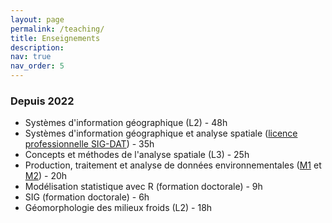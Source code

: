 ```yaml
---
layout: page
permalink: /teaching/
title: Enseignements
description:
nav: true
nav_order: 5
---
```

### Depuis 2022
- Systèmes d'information géographique (L2) - 48h
- Systèmes d'information géographique et analyse spatiale ([licence professionnelle SIG-DAT](http://seggat.unicaen.fr/inscription-et-formations-2016/licence-professionnelle-sig-dat/)) - 35h
- Concepts et méthodes de l'analyse spatiale (L3) - 25h
- Production, traitement et analyse de données environnementales ([M1](https://uniform.unicaen.fr/catalogue/formation/master/7032-master-geo.--amenagement--envt.-et-developpement-p.-environnement--risques-et-diagnostics-territoriaux?s=SEGGAT) et [M2](https://uniform.unicaen.fr/catalogue/formation/master/7032-master-geo.--amenagement--envt.-et-developpement-p.-environnement--risques-et-diagnostics-territoriaux?s=SEGGAT)) - 20h
- Modélisation statistique avec R (formation doctorale) - 9h
- SIG (formation doctorale) - 6h
- Géomorphologie des milieux froids (L2) - 18h
